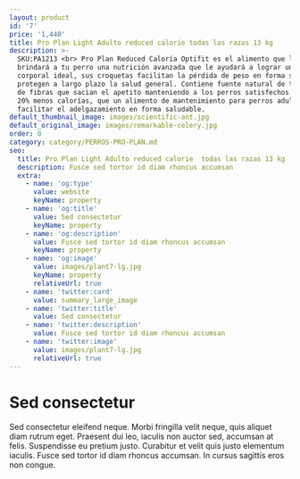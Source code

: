 ```yaml
---
layout: product
id: '7'
price: '1,440'
title: Pro Plan Light Adulto reduced calorie todas las razas 13 kg
description: >-
  SKU:PA1213 <br> Pro Plan Reduced Caloría Optifit es el alimento que le
  brindará a tu perro una nutrición avanzada que le ayudará a lograr un peso
  corporal ideal, sus croquetas facilitan la pérdida de peso en forma sana y
  protegen a largo plazo la salud general. Contiene fuente natural de tres tipos
  de fibras que sacian el apetito manteniendo a los perros satisfechos. Contiene
  20% menos calorías, que un alimento de mantenimiento para perros adultos, para
  facilitar el adelgazamiento en forma saludable.
default_thumbnail_image: images/scientific-ant.jpg
default_original_image: images/remarkable-celery.jpg
order: 0
category: category/PERROS-PRO-PLAN.md
seo:
  title: Pro Plan Light Adulto reduced calorie  todas las razas 13 kg
  description: Fusce sed tortor id diam rhoncus accumsan
  extra:
    - name: 'og:type'
      value: website
      keyName: property
    - name: 'og:title'
      value: Sed consectetur
      keyName: property
    - name: 'og:description'
      value: Fusce sed tortor id diam rhoncus accumsan
      keyName: property
    - name: 'og:image'
      value: images/plant7-lg.jpg
      keyName: property
      relativeUrl: true
    - name: 'twitter:card'
      value: summary_large_image
    - name: 'twitter:title'
      value: Sed consectetur
    - name: 'twitter:description'
      value: Fusce sed tortor id diam rhoncus accumsan
    - name: 'twitter:image'
      value: images/plant7-lg.jpg
      relativeUrl: true
---
```


# Sed consectetur

Sed consectetur eleifend neque. Morbi fringilla velit neque, quis aliquet diam rutrum eget. Praesent dui leo, iaculis non auctor sed, accumsan at felis. Suspendisse eu pretium justo. Curabitur et velit quis justo elementum iaculis. Fusce sed tortor id diam rhoncus accumsan. In cursus sagittis eros non congue.